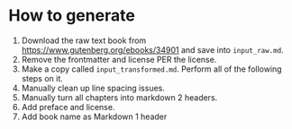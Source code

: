 # How to generate

1. Download the raw text book from https://www.gutenberg.org/ebooks/34901 and save into `input_raw.md`.
2. Remove the frontmatter and license PER the license.
3. Make a copy called `input_transformed.md`. Perform all of the following steps on it.
4. Manually clean up line spacing issues.
5. Manually turn all chapters into markdown 2 headers.
6. Add preface and license.
7. Add book name as Markdown 1 header
